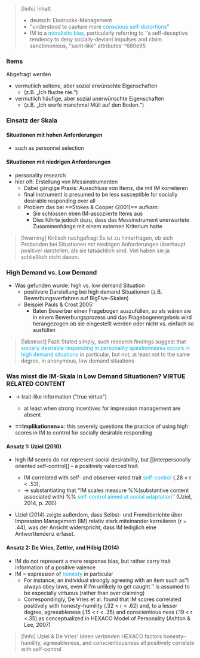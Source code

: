 > [!info] Inhalt
> - deutsch: Eindrucks-Management
> -  "understood to capture more <span style="color:rgb(0, 176, 240)">conscious self-distortions</span>"
> - IM to a <span style="color:rgb(0, 176, 240)">moralistic bias</span>, particularly referring to ‘‘a self-deceptive tendency to deny socially-deviant impulses and claim sanctimonious, ‘‘saint-like’’ attributes’
^680e95

### Items

Abgefragt werden
- vermutlich seltene, aber sozial erwünschte Eigenschaften 
	- (z.B. „Ich fluche nie.“) 
- vermutlich häufige, aber sozial unerwünschte Eigenschaften 
	- (z.B. „Ich werfe manchmal Müll auf den Boden.“) 

### Einsatz der Skala

#### Situationen mit hohen Anforderungen
- such as personnel selection

#### Situationen mit niedrigen Anforderungen
- personality research
- hier oft: Erstellung von Messinstrumenten
	- Dabei gängige Praxis: Ausschluss von Items, die mit IM korrelieren
	- final instrument is presumed to be less susceptible for socially desirable responding over all
	- Problem das bei ==Stokes & Cooper (2001)== aufkam: 
		- Sie schlossen eben IM-assoziierte Items aus
		- Dies führte jedoch dazu, dass das Messinstrument unerwartete Zusammenhänge mit einem externen Kriterium hatte 

> [!warning] Kritisch nachgefragt
> Es ist zu hinterfragen, ob sich Probanden bei Situationen mit niedrigen Anforderungen überhaupt positiver darstellen, als sie tatsächlich sind. Viel haben sie ja schließlich nicht davon.  


### High Demand vs. Low Demand
- Was gefunden wurde: high vs. low demand Situation
	- positivere Darstellung bei high demand Situationen (z.B. Bewerbungsverfahren auf BigFive-Skalen)
	- Beispiel Pauls & Crost 2005: 
		- Baten Bewerber einen Fragebogen auszufüllen, so als wären sie in einem Bewerbungsprozess und das Fragebogenergebnis wird herangezogen ob sie eingestellt werden oder nicht vs. einfach so ausfüllen

> [!abstract] Fazit
> Stated simply, such research findings suggest that <span style="color:rgb(0, 176, 240)">socially desirable responding in personality questionnaires occurs in high demand situations</span> in particular, but not, at least not to the same degree, in anonymous, low demand situations


### Was misst die IM-Skala in Low Demand Situationen? VIRTUE RELATED CONTENT
- -> trait-like information ("true virtue")
	- at least when strong incentives for impression management are absent

- **==Implikationen==**: this severely questions the practice of using high scores in IM to control for socially desirable responding

#### Ansatz 1: Uziel (2010)

- high IM scores do not represent social desirability, but [[interpersonally oriented self-control]] – a positively valenced trait.
	- IM correlated with self- and observer-rated trait<span style="color:rgb(0, 176, 240)"> self-control </span>
	  (.26 < r < .53), 
	- -> substantiating that ‘‘IM scales measure %%(substantive content associated with) %% <span style="color:rgb(0, 176, 240)">self-control aimed at social adaptation’</span>’ (Uziel, 2014, p. 200)

- Uziel (2014) zeigte außerdem, dass Selbst- und Fremdberichte über Impression Management (IM) relativ stark miteinander korrelieren (r = .44), was der Ansicht widerspricht, dass IM lediglich eine Antworttendenz erfasst.
#### Ansatz 2: De Vries, Zettler, and Hilbig (2014)

- IM do not represent a mere response bias, but rather carry trait information of a positive valence
- IM = expression of <span style="color:rgb(0, 176, 240)">honesty</span> in particular
	- For instance, an individual strongly agreeing with an item such as‘‘I always obey laws, even if I’m unlikely to get caught.’’ is assumed to be especially virtuous (rather than over claiming)
	- Correspondingly, De Vries et al. found that IM scores correlated positively with honesty–humility (.32 < r < .62) and, to a lesser degree, agreeableness (.15 < r < .35) and conscientious ness (.19 < r <.35) as conceptualized in HEXACO Model of Personality (Ashton & Lee, 2007)

> [!info] Uziel & De Vries' Ideen verbinden
> HEXACO factors honesty–humility, agreeableness,
>  and conscientiousness all positively correlate with self-control
